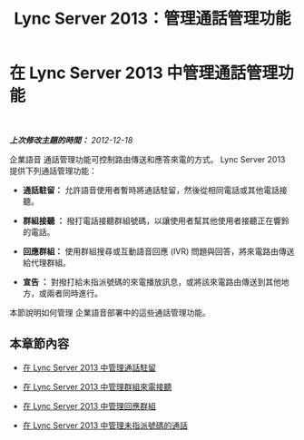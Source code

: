 ﻿---
title: Lync Server 2013：管理通話管理功能
TOCTitle: 管理通話管理功能
ms:assetid: c1261140-7a17-4bb2-9823-aa2cf307067c
ms:mtpsurl: https://technet.microsoft.com/zh-tw/library/JJ721872(v=OCS.15)
ms:contentKeyID: 49890292
ms.date: 08/24/2015
mtps_version: v=OCS.15
ms.translationtype: HT
---

# 在 Lync Server 2013 中管理通話管理功能

 

_**上次修改主題的時間：** 2012-12-18_

企業語音 通話管理功能可控制路由傳送和應答來電的方式。 Lync Server 2013 提供下列通話管理功能：

  - **通話駐留：** 允許語音使用者暫時將通話駐留，然後從相同電話或其他電話接聽。

  - **群組接聽 ：** 撥打電話接聽群組號碼，以讓使用者幫其他使用者接聽正在響鈴的電話。

  - **回應群組：** 使用群組搜尋或互動語音回應 (IVR) 問題與回答，將來電路由傳送給代理群組。

  - **宣告 ：** 對撥打給未指派號碼的來電播放訊息，或將該來電路由傳送到其他地方，或兩者同時進行。

本節說明如何管理 企業語音部署中的這些通話管理功能。

## 本章節內容

  - [在 Lync Server 2013 中管理通話駐留](lync-server-2013-managing-call-park.md)

  - [在 Lync Server 2013 中管理群組來電接聽](lync-server-2013-managing-group-call-pickup.md)

  - [在 Lync Server 2013 中管理回應群組](lync-server-2013-managing-response-groups.md)

  - [在 Lync Server 2013 中管理未指派號碼的通話](lync-server-2013-managing-calls-to-unassigned-numbers.md)

